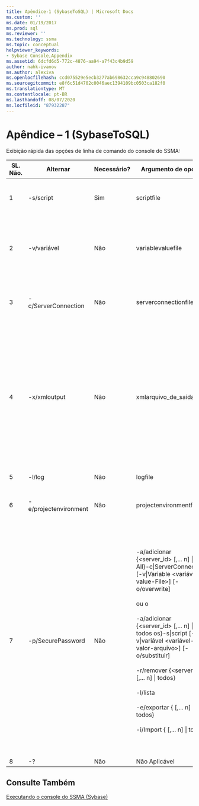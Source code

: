 ```yaml
---
title: Apêndice-1 (SybaseToSQL) | Microsoft Docs
ms.custom: ''
ms.date: 01/19/2017
ms.prod: sql
ms.reviewer: ''
ms.technology: ssma
ms.topic: conceptual
helpviewer_keywords:
- Sybase Console,Appendix
ms.assetid: 6dcfd6d5-772c-4876-aa94-a7f43c4b9d59
author: nahk-ivanov
ms.author: alexiva
ms.openlocfilehash: ccd075529e5ecb3277ab698632cca9c948802690
ms.sourcegitcommit: e8f6c51d4702c0046aec1394109bc0503ca182f0
ms.translationtype: MT
ms.contentlocale: pt-BR
ms.lasthandoff: 08/07/2020
ms.locfileid: "87932287"
---
```

# <a name="appendix---1-sybasetosql"></a>Apêndice – 1 (SybaseToSQL)
Exibição rápida das opções de linha de comando do console do SSMA:  
  
|SL. Não.|Alternar|Necessário?|Argumento de opção|Valores permitidos|  
|-----------|----------|-------------|-------------------|--------------------|  
|1|-s/script|Sim|scriptfile|Nome de arquivo XML válido.<br /><br />Arquivo de definição de script do console.|  
|2|-v/variável|Não|variablevaluefile|Nome de arquivo XML válido.<br /><br />Se forem usadas variáveis no arquivo de script, esse arquivo deverá ser especificado.|  
|3|-c/ServerConnection|Não|serverconnectionfile|Nome de arquivo XML válido.<br /><br />Esse arquivo contém informações de conexão do servidor.|  
|4|-x/xmloutput|Não|xmlarquivo_de_saída|Essa opção indica a saída do console no formato XML. Se essa opção não for especificada, a saída padrão estará no formato de texto.<br /><br />Se xmloutputtypefile não for especificado, a saída XML será direcionada para STDOUT.<br /><br />Xmloutputtype é o nome do arquivo no qual a saída do console é gravada no formato XML.|  
|5|-l/log|Não|logfile|Nome de arquivo válido.|  
|6|-e/projectenvironment|Não|projectenvironmentfolder|Nome de pasta válido que contém arquivos de ambiente do projeto do SSMA.|  
|7|-p/SecurePassword|Não|-a/adicionar {<server_id> [,... n] &#124; All}-c&#124;ServerConnection <servidor-Connection-File> [-v&#124;Variable <variável-value-File>] [-o/overwrite]<br /><br />ou o<br /><br />-a/adicionar {<server_id> [,... n] &#124; todos os}-s&#124;script <script-arquivo> [-v&#124;variável <variável-valor-arquivo>] [-o/substituir]<br /><br />-r/remover {<server_id> [,... n] &#124; todos}<br /><br />-l/lista<br /><br />-e/exportar {<Server-ID> [,... n] &#124; todos} <arquivo criptografado-senha><br /><br />-i/Import {<Server-ID> [,... n] &#124; todos} <arquivo criptografado-senha>|Se especificado, essa opção não deve ser combinada com nenhuma outra opção.<br /><br />Server-ID: uma ID exclusiva fornecida para um servidor {String}<br /><br />servidor-arquivo de conexão: arquivo de definição de servidor (serverconnectionfile ou scriptfile).<br /><br />variável-de-valor-arquivo: é um arquivo de definição de variável e usado no arquivo de conexão de servidor.<br /><br />Encrypt-password-file: é um arquivo de senhas de servidor criptografado usando uma frase secreta especificada pelo usuário.|  
|8|-?|Não|Não Aplicável|Não Aplicável|  
  
## <a name="see-also"></a>Consulte Também  
[Executando o console do SSMA (Sybase)](https://msdn.microsoft.com/ea8950b7-fabc-4aa4-89f8-9573a2617d70)  
  
